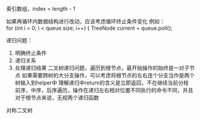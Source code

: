 索引数组，index = length - 1

如果再循环内数据结构进行改动，应该考虑循环终止条件变化
例如：            
for (int i = 0; i < queue.size; i++) {
TreeNode current = queue.poll();

递归问题：
1. 明确终止条件
2. 递归关系
3. 处理递归结果
二叉树递归问题，遍历到根节点，最开始操作的始终是一对子节点
如果需要跨树的大分支操作，可以考虑将根节点的左右连个分支当作是两个树输入到helper中
理解递归中return的含义是立即返回，不在继续当前分枝
前序，中序，后序遍历，操作在递归左右相对位置不同执行的命令不同，并且对于根节点来说，无视两个递归函数

对称二叉树
